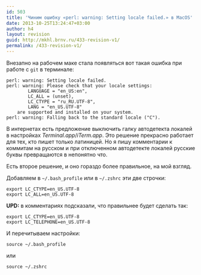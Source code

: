 ```yaml
---
id: 503
title: 'Чиним ошибку «perl: warning: Setting locale failed.» в MacOS'
date: 2013-10-25T13:24:47+03:00
author: h4
layout: revision
guid: http://mkhl.brnv.ru/433-revision-v1/
permalink: /433-revision-v1/
---
```

Внезапно на рабочем маке стала появляться вот такая ошибка при работе с `git` в терминале:

    perl: warning: Setting locale failed.
    perl: warning: Please check that your locale settings:
            LANGUAGE = "en_US:en",
            LC_ALL = (unset),
            LC_CTYPE = "ru_RU.UTF-8",
            LANG = "en_US.UTF-8"
        are supported and installed on your system.
    perl: warning: Falling back to the standard locale ("C").
    

В интернетах есть предложение выключить галку автодетекта локалей в настройках _Terminal.app_/_iTerm.app_. Это решение прекрасно работает для тех, кто пишет только латиницей. Но я пишу комментарии к коммитам на русском и при отключенном автодетекте локалей русские буквы превращаются в непонятно что.

Есть второе решение, и оно гораздо более правильное, на мой взгляд.

Добавляем в `~/.bash_profile` или в `~/.zshrc` эти две строчки:

    export LC_CTYPE=en_US.UTF-8
    export LC_ALL=en_US.UTF-8
    

**UPD:** в комментариях подсказали, что правильнее будет сделать так:

    export LC_CTYPE=en_US.UTF-8
    export LC_TELEPHONE=en_US.UTF-8
    

И перечитываем настройки:

    source ~/.bash_profile
    

или

    source ~/.zshrc